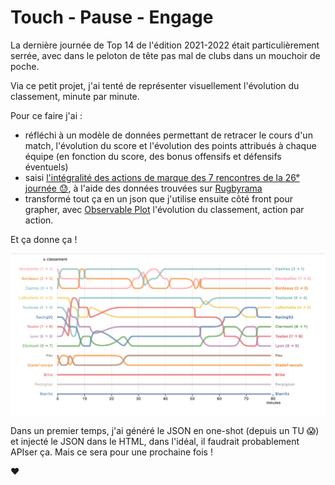 # Touch - Pause - Engage

La dernière journée de Top 14 de l'édition 2021-2022 était particulièrement
serrée, avec dans le peloton de tête pas mal de clubs dans un mouchoir de poche.

Via ce petit projet, j'ai tenté de représenter visuellement l'évolution du 
classement, minute par minute.

Pour ce faire j'ai :

- réfléchi à un modèle de données permettant de retracer le cours d'un match,
  l'évolution du score et l'évolution des points attribués à chaque équipe (en
  fonction du score, des bonus offensifs et défensifs éventuels)
- saisi [l'intégralité des actions de marque des 7 rencontres de la 26ᵉ journée 😓](https://github.com/legzo/touch-pause-engage/blob/main/src/main/kotlin/matches-data.kt),
  à l'aide des données trouvées sur [Rugbyrama](https://www.rugbyrama.fr/rugby/top-14/calendar-result.shtml) 
- transformé tout ça en un json que j'utilise ensuite côté front pour grapher,
  avec [Observable Plot](https://github.com/observablehq/plot) l'évolution du
  classement, action par action.

Et ça donne ça !

![screenshot](./screenshot.png)

Dans un premier temps, j'ai généré le JSON en one-shot (depuis un TU 😱) et
injecté le JSON dans le HTML, dans l'idéal, il faudrait probablement APIser ça.
Mais ce sera pour une prochaine fois !

❤
